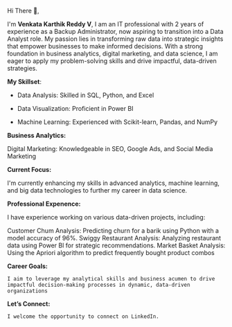 Hi There 👋,

  I'm **Venkata Karthik Reddy V**,
  I am an IT professional with 2 years of experience as a Backup Administrator, now aspiring to transition into a Data Analyst role. 
  My passion lies in transforming raw data into strategic insights that empower businesses to make informed decisions. With a strong foundation in business           analytics, digital marketing, and data science, I am eager to apply my problem-solving skills and drive impactful, data-driven strategies.


**My Skillset**:

  - Data Analysis: Skilled in SQL, Python, and Excel

  * Data Visualization: Proficient in Power BI

  + Machine Learning: Experienced with Scikit-learn, Pandas, and NumPy

**Business Analytics:** 

  Digital Marketing: Knowledgeable in SEO, Google Ads, and Social Media Marketing

**Current Focus:**

I'm currently enhancing my skills in advanced analytics, machine learning, and big data technologies to further my career in data science.

**Professional Expenence:**

  I have experience working on various data-driven projects, including:

  Customer Chum Analysis: Predicting churn for a barik using Python with a model accuracy of 96%.
  Swiggy Restaurant Analysis: Analyzing restaurant data using Power Bl for strategic recommendations.
  Market Basket Analysis: Using the Apriori algorithm to predict frequently bought product combos


**Career Goals:**

    I aim to leverage my analytical skills and business acumen to drive impactful decision-making processes in dynamic, data-driven organizations

**Let’s Connect:**

    I welcome the opportunity to connect on LinkedIn.

